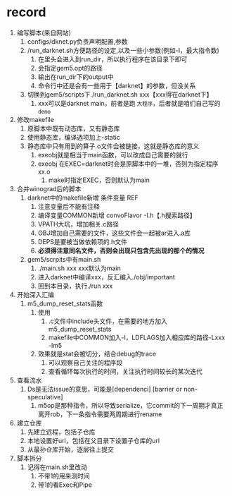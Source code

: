 # record

1. 编写脚本(来自网站)
   1. configs/dknet.py负责声明配置,参数
   2. /run_darknet.sh方便路径的设定,以及一些小参数(例如-I，最大指令数)
      1. 在里头会进入到run_dir，所以执行程序在该目录下即可
      2. 会指定gem5.opt的路径
      3. 输出在run_dir下的output中
      4. 命令行中还是会有一些用于【darknet】的参数，但没关系
   3. 切换到gem5/scripts下./run_darknet.sh xxx【xxx得在darknet下】
      1. xxx可以是darknet main，前者是跑 `大程序`，后者就是咱们自己写的 `demo`
2. 修改makefile
   1. 原脚本中既有动态库，又有静态库
   2. 使用静态库，编译选项加上-static
   3. 静态库中只有用到的算子.o文件会被链接，这就是静态库的意义
      1. exeobj就是相当于main函数，可以改成自己需要的就行
      2. exeobj 在EXEC=darknet时会是原脚本中的一堆，否则为指定程序xx.o
         1. make时指定EXEC，否则默认为main
3. 合并winograd后的脚本
   1. darknet中的makefile新增 条件变量 REF
      1. 注意变量后不能有注释
      2. 编译变量COMMON新增 convoFlavor -I.h【.h搜索路径】
      3. VPATH大坑，增加相关.c路径
      4. OBJ增加自己需要的文件，这些文件会一起被ar进入.a库
      5. DEPS是要被当做依赖项的.h文件
      6. **必须得注意同名文件，否则会出现只包含先出现的那个的情况**
   2. gem5/scrpits中有main.sh
      1. ./main.sh xxx   xxx默认为main
      2. 进入darknet中编译xxx，反汇编入./obj/important
      3. 回到本目录，执行./run xxx
4. 开始深入汇编
   1. m5_dump_reset_stats函数
      1. 使用
         1. .c文件中include头文件，在需要的地方加入m5_dump_reset_stats
         2. makefile中COMMON加入-I，LDFLAGS加入相应库的路径-Lxxx -lm5
      2. 效果就是stat会被切分，结合debug的trace
         1. 可以观察自己关注的程序段
         2. 查看循环每次执行的时间，关注执行时间较长的某次迭代
5. 查看流水
   1. Ds是无法issue的意思，可能是[dependenci] [barrier or non-speculative]
      1. m5op是那种指令，所以导致serialize，它commit的下一周期才真正离开rob，下一条指令需要两周期进行rename
6. 建立仓库
   1. 先建立远程，包括子仓库
   2. 本地设置好url，包括在父目录下设置子仓库的url
   3. 从最孙仓库开始，逐层往上提交
7. 脚本拆分
   1. 记得在main.sh里改动
      1. 不带1的用来测时间
      2. 带1的看Exec和Pipe